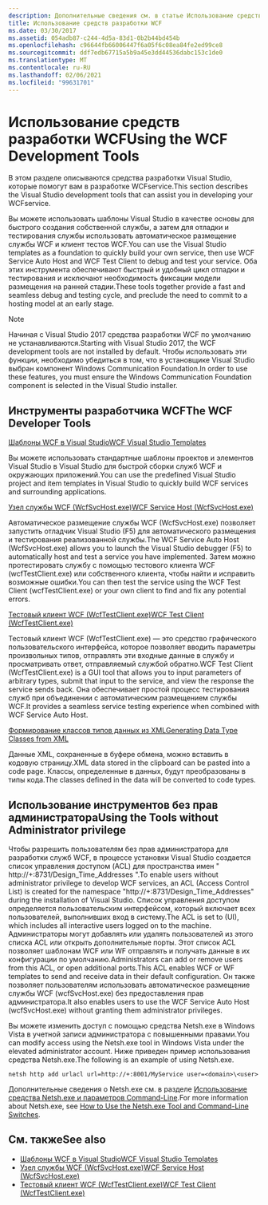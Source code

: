 ```yaml
---
description: Дополнительные сведения см. в статье Использование средств разработки WCF.
title: Использование средств разработки WCF
ms.date: 03/30/2017
ms.assetid: 054adb87-c244-4d5a-83d1-0b2b44bd454b
ms.openlocfilehash: c96644fb66006447f6a05f6c08ea84fe2ed99ce8
ms.sourcegitcommit: ddf7edb67715a5b9a45e3dd44536dabc153c1de0
ms.translationtype: MT
ms.contentlocale: ru-RU
ms.lasthandoff: 02/06/2021
ms.locfileid: "99631701"
---
```

# <a name="using-the-wcf-development-tools"></a><span data-ttu-id="cc3f9-103">Использование средств разработки WCF</span><span class="sxs-lookup"><span data-stu-id="cc3f9-103">Using the WCF Development Tools</span></span>

<span data-ttu-id="cc3f9-104">В этом разделе описываются средства разработки Visual Studio, которые помогут вам в разработке WCFservice.</span><span class="sxs-lookup"><span data-stu-id="cc3f9-104">This section describes the Visual Studio development tools that can assist you in developing your WCFservice.</span></span>  
  
 <span data-ttu-id="cc3f9-105">Вы можете использовать шаблоны Visual Studio в качестве основы для быстрого создания собственной службы, а затем для отладки и тестирования службы использовать автоматическое размещение службы WCF и клиент тестов WCF.</span><span class="sxs-lookup"><span data-stu-id="cc3f9-105">You can use the Visual Studio templates as a foundation to quickly build your own service, then use WCF Service Auto Host and WCF Test Client to debug and test your service.</span></span> <span data-ttu-id="cc3f9-106">Оба этих инструмента обеспечивают быстрый и удобный цикл отладки и тестирования и исключают необходимость фиксации модели размещения на ранней стадии.</span><span class="sxs-lookup"><span data-stu-id="cc3f9-106">These tools together provide a fast and seamless debug and testing cycle, and preclude the need to commit to a hosting model at an early stage.</span></span>  

 > [!NOTE]
 > <span data-ttu-id="cc3f9-107">Начиная с Visual Studio 2017 средства разработки WCF по умолчанию не устанавливаются.</span><span class="sxs-lookup"><span data-stu-id="cc3f9-107">Starting with Visual Studio 2017, the WCF development tools are not installed by default.</span></span> <span data-ttu-id="cc3f9-108">Чтобы использовать эти функции, необходимо убедиться в том, что в установщике Visual Studio выбран компонент Windows Communication Foundation.</span><span class="sxs-lookup"><span data-stu-id="cc3f9-108">In order to use these features, you must ensure the Windows Communication Foundation component is selected in the Visual Studio installer.</span></span>
  
## <a name="the-wcf-developer-tools"></a><span data-ttu-id="cc3f9-109">Инструменты разработчика WCF</span><span class="sxs-lookup"><span data-stu-id="cc3f9-109">The WCF Developer Tools</span></span>  

 [<span data-ttu-id="cc3f9-110">Шаблоны WCF в Visual Studio</span><span class="sxs-lookup"><span data-stu-id="cc3f9-110">WCF Visual Studio Templates</span></span>](wcf-vs-templates.md)  
  
 <span data-ttu-id="cc3f9-111">Вы можете использовать стандартные шаблоны проектов и элементов Visual Studio в Visual Studio для быстрой сборки служб WCF и окружающих приложений.</span><span class="sxs-lookup"><span data-stu-id="cc3f9-111">You can use the predefined Visual Studio project and item templates in Visual Studio to quickly build WCF services and surrounding applications.</span></span>  
  
 [<span data-ttu-id="cc3f9-112">Узел службы WCF (WcfSvcHost.exe)</span><span class="sxs-lookup"><span data-stu-id="cc3f9-112">WCF Service Host (WcfSvcHost.exe)</span></span>](wcf-service-host-wcfsvchost-exe.md)  
  
 <span data-ttu-id="cc3f9-113">Автоматическое размещение службы WCF (WcfSvcHost.exe) позволяет запустить отладчик Visual Studio (F5) для автоматического размещения и тестирования реализованной службы.</span><span class="sxs-lookup"><span data-stu-id="cc3f9-113">The WCF Service Auto Host (WcfSvcHost.exe) allows you to launch the Visual Studio debugger (F5) to automatically host and test a service you have implemented.</span></span> <span data-ttu-id="cc3f9-114">Затем можно протестировать службу с помощью тестового клиента WCF (wcfTestClient.exe) или собственного клиента, чтобы найти и исправить возможные ошибки.</span><span class="sxs-lookup"><span data-stu-id="cc3f9-114">You can then test the service using the WCF Test Client (wcfTestClient.exe) or your own client to find and fix any potential errors.</span></span>  
  
 [<span data-ttu-id="cc3f9-115">Тестовый клиент WCF (WcfTestClient.exe)</span><span class="sxs-lookup"><span data-stu-id="cc3f9-115">WCF Test Client (WcfTestClient.exe)</span></span>](wcf-test-client-wcftestclient-exe.md)  
  
 <span data-ttu-id="cc3f9-116">Тестовый клиент WCF (WcfTestClient.exe) — это средство графического пользовательского интерфейса, которое позволяет вводить параметры произвольных типов, отправлять эти входные данные в службу и просматривать ответ, отправляемый службой обратно.</span><span class="sxs-lookup"><span data-stu-id="cc3f9-116">WCF Test Client (WcfTestClient.exe) is a GUI tool that allows you to input parameters of arbitrary types, submit that input to the service, and view the response the service sends back.</span></span> <span data-ttu-id="cc3f9-117">Она обеспечивает простой процесс тестирования служб при объединении с автоматическим размещением службы WCF.</span><span class="sxs-lookup"><span data-stu-id="cc3f9-117">It provides a seamless service testing experience when combined with WCF Service Auto Host.</span></span>  
  
 [<span data-ttu-id="cc3f9-118">Формирование классов типов данных из XML</span><span class="sxs-lookup"><span data-stu-id="cc3f9-118">Generating Data Type Classes from XML</span></span>](generating-data-type-classes-from-xml.md)  
  
 <span data-ttu-id="cc3f9-119">Данные XML, сохраненные в буфере обмена, можно вставить в кодовую страницу.</span><span class="sxs-lookup"><span data-stu-id="cc3f9-119">XML data stored in the clipboard can be pasted into a code page.</span></span> <span data-ttu-id="cc3f9-120">Классы, определенные в данных, будут преобразованы в типы кода.</span><span class="sxs-lookup"><span data-stu-id="cc3f9-120">The classes defined in the data will be converted to code types.</span></span>  
  
## <a name="using-the-tools-without-administrator-privilege"></a><span data-ttu-id="cc3f9-121">Использование инструментов без прав администратора</span><span class="sxs-lookup"><span data-stu-id="cc3f9-121">Using the Tools without Administrator privilege</span></span>  

 <span data-ttu-id="cc3f9-122">Чтобы разрешить пользователям без прав администратора для разработки служб WCF, в процессе установки Visual Studio создается список управления доступом (ACL) для пространства имен " http://+:8731/Design_Time_Addresses ".</span><span class="sxs-lookup"><span data-stu-id="cc3f9-122">To enable users without administrator privilege to develop WCF services, an ACL (Access Control List) is created for the namespace "http://+:8731/Design_Time_Addresses" during the installation of Visual Studio.</span></span> <span data-ttu-id="cc3f9-123">Список управления доступом определяется пользовательским интерфейсом, который включает всех пользователей, выполнивших вход в систему.</span><span class="sxs-lookup"><span data-stu-id="cc3f9-123">The ACL is set to (UI), which includes all interactive users logged on to the machine.</span></span> <span data-ttu-id="cc3f9-124">Администраторы могут добавлять или удалять пользователей из этого списка ACL или открыть дополнительные порты. Этот список ACL позволяет шаблонам WCF или WF отправлять и получать данные в их конфигурации по умолчанию.</span><span class="sxs-lookup"><span data-stu-id="cc3f9-124">Administrators can add or remove users from this ACL, or open additional ports.This ACL enables WCF or WF templates to send and receive data in their default configuration.</span></span> <span data-ttu-id="cc3f9-125">Он также позволяет пользователям использовать автоматическое размещение службы WCF (wcfSvcHost.exe) без предоставления прав администратора.</span><span class="sxs-lookup"><span data-stu-id="cc3f9-125">It also enables users to use the WCF Service Auto Host (wcfSvcHost.exe) without granting them administrator privileges.</span></span>  
  
 <span data-ttu-id="cc3f9-126">Вы можете изменить доступ с помощью средства Netsh.exe в Windows Vista в учетной записи администратора с повышенными правами.</span><span class="sxs-lookup"><span data-stu-id="cc3f9-126">You can modify access using the Netsh.exe tool in Windows Vista under the elevated administrator account.</span></span> <span data-ttu-id="cc3f9-127">Ниже приведен пример использования средства Netsh.exe.</span><span class="sxs-lookup"><span data-stu-id="cc3f9-127">The following is an example of using Netsh.exe.</span></span>  
  
```console  
netsh http add urlacl url=http://+:8001/MyService user=<domain>\<user>  
```  
  
 <span data-ttu-id="cc3f9-128">Дополнительные сведения о Netsh.exe см. в разделе [Использование средства Netsh.exe и параметров Command-Line](/previous-versions/tn-archive/bb490939(v=technet.10)).</span><span class="sxs-lookup"><span data-stu-id="cc3f9-128">For more information about Netsh.exe, see [How to Use the Netsh.exe Tool and Command-Line Switches](/previous-versions/tn-archive/bb490939(v=technet.10)).</span></span>  
  
## <a name="see-also"></a><span data-ttu-id="cc3f9-129">См. также</span><span class="sxs-lookup"><span data-stu-id="cc3f9-129">See also</span></span>

- [<span data-ttu-id="cc3f9-130">Шаблоны WCF в Visual Studio</span><span class="sxs-lookup"><span data-stu-id="cc3f9-130">WCF Visual Studio Templates</span></span>](wcf-vs-templates.md)
- [<span data-ttu-id="cc3f9-131">Узел службы WCF (WcfSvcHost.exe)</span><span class="sxs-lookup"><span data-stu-id="cc3f9-131">WCF Service Host (WcfSvcHost.exe)</span></span>](wcf-service-host-wcfsvchost-exe.md)
- [<span data-ttu-id="cc3f9-132">Тестовый клиент WCF (WcfTestClient.exe)</span><span class="sxs-lookup"><span data-stu-id="cc3f9-132">WCF Test Client (WcfTestClient.exe)</span></span>](wcf-test-client-wcftestclient-exe.md)
